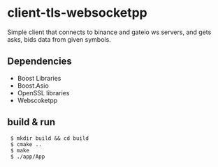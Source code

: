 # client-tls-websocketpp
Simple client that connects to binance and gateio ws servers, and gets asks, bids data from given symbols.

## Dependencies

* Boost Libraries
* Boost.Asio
* OpenSSL libraries
* Webscoketpp

## build & run
```
 $ mkdir build && cd build
 $ cmake ..
 $ make
 $ ./app/App
```
